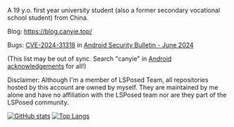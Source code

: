 A 19 y.o. first year university student (also a former secondary vocational school student) from China.

Blog: https://blog.canyie.top/
<!-- 
Telegram channel: [@CanyieChannel](https://t.me/CanyieChannel) -->

Bugs: [CVE-2024-31318](https://nvd.nist.gov/vuln/detail/CVE-2024-31318) in [Android Security Bulletin - June 2024](https://source.android.com/docs/security/bulletin/2024-06-01)


(This list may be out of sync. Search "canyie" in [Android acknowledgements](https://source.android.com/docs/security/overview/acknowledgements) for all!)

<!--
Discussion Group:
- QQ Group: 949888394
- Telegram Group: [@DreamlandFramework](t.me/DreamlandFramework)
-->
<!-- What are you trying to seek out? -->

Disclaimer: Although I'm a member of LSPosed Team, all repositories hosted by this account are owned by myself. They are maintained by me alone and have no affiliation with the LSPosed team nor are they part of the LSPosed community.

[![GitHub stats](https://github-readme-stats.vercel.app/api?username=canyie&count_private=true&show_icons=true)](https://github.com/anuraghazra/github-readme-stats)
[![Top Langs](https://github-readme-stats-one-bice.vercel.app/api/top-langs/?username=canyie&layout=compact&langs_count=10&exclude_repo=iQOO-Z1-kernel,canyie.github.io)](https://github.com/anuraghazra/github-readme-stats)

<!--
**canyie/canyie** is a ✨ _special_ ✨ repository because its `README.md` (this file) appears on your GitHub profile.

Here are some ideas to get you started:

- 🔭 I’m currently working on ...
- 🌱 I’m currently learning ...
- 👯 I’m looking to collaborate on ...
- 🤔 I’m looking for help with ...
- 💬 Ask me about ...
- 📫 How to reach me: ...
- 😄 Pronouns: ...
- ⚡ Fun fact: ...
-->
